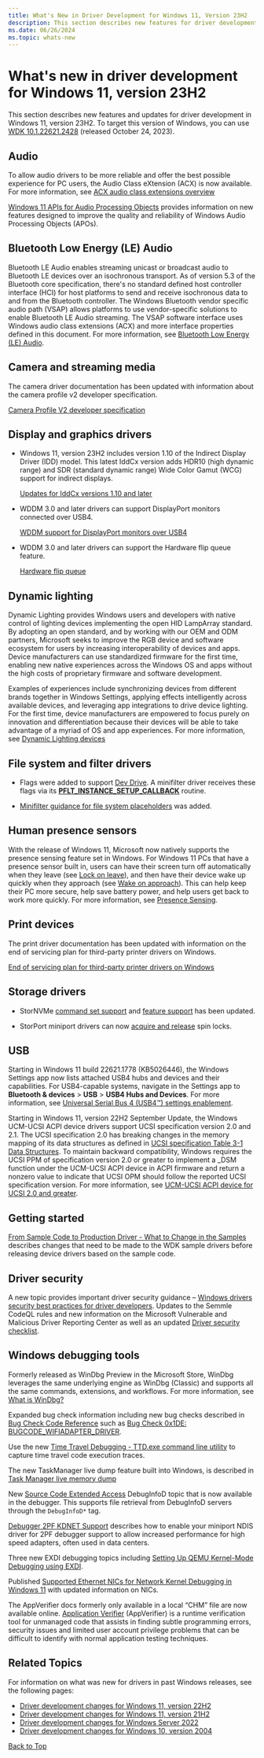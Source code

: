 ```yaml
---
title: What's New in Driver Development for Windows 11, Version 23H2
description: This section describes new features for driver development in Windows 11, version 23H2.
ms.date: 06/26/2024
ms.topic: whats-new
---
```


# <a name="top"></a>What's new in driver development for Windows 11, version 23H2

This section describes new features and updates for driver development in Windows 11, version 23H2. To target this version of Windows, you can use [WDK 10.1.22621.2428](./download-the-wdk.md) (released October 24, 2023).

## Audio

To allow audio drivers to be more reliable and offer the best possible experience for PC users, the Audio Class eXtension (ACX) is now available. For more information, see [ACX audio class extensions overview](./audio/acx-audio-class-extensions-overview.md)

[Windows 11 APIs for Audio Processing Objects](./audio/windows-11-apis-for-audio-processing-objects.md) provides information on new features designed to improve the quality and reliability of Windows Audio Processing Objects (APOs).

## Bluetooth Low Energy (LE) Audio

Bluetooth LE Audio enables streaming unicast or broadcast audio to Bluetooth LE devices over an isochronous transport. As of version 5.3 of the Bluetooth core specification, there's no standard defined host controller interface (HCI) for host platforms to send and receive isochronous data to and from the Bluetooth controller. The Windows Bluetooth vendor specific audio path (VSAP) allows platforms to use vendor-specific solutions to enable Bluetooth LE Audio streaming. The VSAP software interface uses Windows audio class extensions (ACX) and more interface properties defined in this document. For more information, see [Bluetooth Low Energy (LE) Audio](./bluetooth/bluetooth-low-energy-audio.md).

## Camera and streaming media

The camera driver documentation has been updated with information about the camera profile v2 developer specification.

[Camera Profile V2 developer specification](./stream/camera-profile-v2-specification.md)

## Display and graphics drivers

* Windows 11, version 23H2 includes version 1.10 of the Indirect Display Driver (IDD) model. This latest IddCx version adds HDR10 (high dynamic range) and SDR (standard dynamic range) Wide Color Gamut (WCG) support for indirect displays.

  [Updates for IddCx versions 1.10 and later](./display/iddcx1.10-updates.md)

* WDDM 3.0 and later drivers can support DisplayPort monitors connected over USB4.

  [WDDM support for DisplayPort monitors over USB4](./display/supporting-usb4.md)

* WDDM 3.0 and later drivers can support the Hardware flip queue feature.

  [Hardware flip queue](./display/hardware-flip-queue.md)

## Dynamic lighting

Dynamic Lighting provides Windows users and developers with native control of lighting devices implementing the open HID LampArray standard. By adopting an open standard, and by working with our OEM and ODM partners, Microsoft seeks to improve the RGB device and software ecosystem for users by increasing interoperability of devices and apps. Device manufacturers can use standardized firmware for the first time, enabling new native experiences across the Windows OS and apps without the high costs of proprietary firmware and software development.

Examples of experiences include synchronizing devices from different brands together in Windows Settings, applying effects intelligently across available devices, and leveraging app integrations to drive device lighting. For the first time, device manufacturers are empowered to focus purely on innovation and differentiation because their devices will be able to take advantage of a myriad of OS and app experiences. For more information, see [Dynamic Lighting devices](/windows-hardware/design/component-guidelines/dynamic-lighting-devices)

## File system and filter drivers

* Flags were added to support [Dev Drive](/windows/dev-drive/). A minifilter driver receives these flags via its [**PFLT_INSTANCE_SETUP_CALLBACK**](/windows-hardware/drivers/ddi/fltkernel/nc-fltkernel-pflt_instance_setup_callback) routine.

* [Minifilter guidance for file system placeholders](./ifs/placeholders_guidance.md) was added.

## Human presence sensors

With the release of Windows 11, Microsoft now natively supports the presence sensing feature set in Windows. For Windows 11 PCs that have a presence sensor built in, users can have their screen turn off automatically when they leave (see [Lock on leave](/windows-hardware/design/device-experiences/sensors-presence-lock-on-leave)), and then have their device wake up quickly when they approach (see [Wake on approach](/windows-hardware/design/device-experiences/sensors-presence-wake-on-approach)). This can help keep their PC more secure, help save battery power, and help users get back to work more quickly. For more information, see [Presence Sensing](/windows-hardware/design/device-experiences/sensors-presence-sensing).

## Print devices

The print driver documentation has been updated with information on the end of servicing plan for third-party printer drivers on Windows.

[End of servicing plan for third-party printer drivers on Windows](./print/end-of-servicing-plan-for-third-party-printer-drivers-on-windows.md)

## Storage drivers

* StorNVMe [command set support](./storage/stornvme-command-set-support.md) and [feature support](./storage/stornvme-feature-support.md) has been updated.

* StorPort miniport drivers can now [acquire and release](/windows-hardware/drivers/ddi/storport/nf-storport-storportacquirespinlockex) spin locks.

## USB

Starting in Windows 11 build 22621.1778 (KB5026446), the Windows Settings app now lists attached USB4 hubs and devices and their capabilities. For USB4-capable systems, navigate in the Settings app to **Bluetooth & devices** > **USB** > **USB4 Hubs and Devices**. For more information, see [Universal Serial Bus 4 (USB4™) settings enablement](/windows-hardware/design/component-guidelines/usb4-settings-enablement).

Starting in Windows 11, version 22H2 September Update, the Windows UCM-UCSI ACPI device drivers support UCSI specification version 2.0 and 2.1. The UCSI specification 2.0 has breaking changes in the memory mapping of its data structures as defined in [UCSI specification Table 3-1 Data Structures](https://www.intel.com/content/www/us/en/products/docs/io/universal-serial-bus/usb-type-c-ucsi-spec.html). To maintain backward compatibility, Windows requires the UCSI PPM of specification version 2.0 or greater to implement a _DSM function under the UCM-UCSI ACPI device in ACPI firmware and return a nonzero value to indicate that UCSI OPM should follow the reported UCSI specification version. For more information, see [UCM-UCSI ACPI device for UCSI 2.0 and greater](usbcon/ucsi.md#ucm-ucsi-acpi-device-for-ucsi-20-and-greater).

## Getting started

[From Sample Code to Production Driver - What to Change in the Samples](./gettingstarted/from-sample-code-to-production-driver.md) describes changes that need to be made to the WDK sample drivers before releasing device drivers based on the sample code.

## Driver security  

A new topic provides important driver security guidance – [Windows drivers security best practices for driver developers](./driversecurity/driver-security-dev-best-practices.md). Updates to the Semmle CodeQL rules and new information on the Microsoft Vulnerable and Malicious Driver Reporting Center as well as an updated [Driver security checklist](./driversecurity/driver-security-checklist.md).

## Windows debugging tools

Formerly released as WinDbg Preview in the Microsoft Store, WinDbg leverages the same underlying engine as WinDbg (Classic) and supports all the same commands, extensions, and workflows. For more information, see [What is WinDbg?](./debuggercmds/windbg-overview.md)

Expanded bug check information including new bug checks described in [Bug Check Code Reference](./debugger/bug-check-code-reference2.md) such as [Bug Check 0x1DE: BUGCODE_WIFIADAPTER_DRIVER](./debugger/bug-check-0x1de--bugcode-wifiadapter-driver.md).

Use the new [Time Travel Debugging - TTD.exe command line utility](./debuggercmds/time-travel-debugging-ttd-exe-command-line-util.md) to capture time travel code execution traces.

The new TaskManager live dump feature built into Windows, is described in [Task Manager live memory dump](./debugger/task-manager-live-dump.md)

New [Source Code Extended Access](./debugger/source-code-extended-access.md) DebugInfoD topic that is now available in the debugger. This supports file retrieval from DebugInfoD servers through the `DebugInfoD*` tag.

[Debugger 2PF KDNET Support](./network/debugger-2pf-kdnet-support.md) describes how to enable your miniport NDIS driver for 2PF debugger support to allow increased performance for high speed adapters, often used in data centers.

Three new EXDI debugging topics including [Setting Up QEMU Kernel-Mode Debugging using EXDI](./debugger/setting-up-qemu-kernel-mode-debugging-using-exdi.md).

Published [Supported Ethernet NICs for Network Kernel Debugging in Windows 11](./debugger/supported-ethernet-nics-for-network-kernel-debugging-in-windows-11.md) with updated information on NICs.

The AppVerifier docs formerly only available in a local “CHM” file are now available online. [Application Verifier](./devtest/application-verifier.md) (AppVerifier) is a runtime verification tool for unmanaged code that assists in finding subtle programming errors, security issues and limited user account privilege problems that can be difficult to identify with normal application testing techniques.

## Related Topics

For information on what was new for drivers in past Windows releases, see the following pages:

- [Driver development changes for Windows 11, version 22H2](driver-changes-for-windows-11-version-22h2.md)
- [Driver development changes for Windows 11, version 21H2](driver-changes-for-windows-11-version-21h2.md)
- [Driver development changes for Windows Server 2022](driver-changes-for-windows-server-2022.md)
- [Driver development changes for Windows 10, version 2004](driver-changes-for-windows-10-version-2004.md)

[Back to Top](#top)

